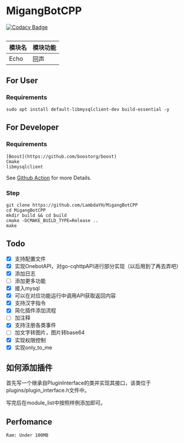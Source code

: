 # MigangBotCPP

[![Codacy Badge](https://app.codacy.com/project/badge/Grade/2f2ff355bd7f482badfb151c8ad76744)](https://www.codacy.com/gh/LambdaYH/MigangBotCPP/dashboard?utm_source=github.com&utm_medium=referral&utm_content=LambdaYH/MigangBotCPP&utm_campaign=Badge_Grade)

## 

| 模块名 | 模块功能 |
| ----- | ------- |
|Echo| 回声|

## For User

### Requirements

    sudo apt install default-libmysqlclient-dev build-essential -y

## For Developer

### Requirements

    [Boost](https://github.com/boostorg/boost)
    Cmake
    libmysqlclient

See [Github Action](https://github.com/LambdaYH/MigangBotCPP/blob/main/.github/workflows/cmake.yml) for more Details.

### Step

    git clone https://github.com/LambdaYH/MigangBotCPP
    cd MigangBotCPP
    mkdir build && cd build
    cmake -DCMAKE_BUILD_TYPE=Release ..
    make

## Todo

-   [x] 支持配置文件
-   [x] 实现OnebotAPI，对go-cqhttpAPI进行部分实现（以后用到了再去弄吧）
-   [x] 添加日志
-   [ ] 添加更多功能
-   [x] 接入mysql
-   [x] 可以在对应功能运行中调用API获取返回内容
-   [x] 支持汉字指令
-   [x] 简化插件添加流程
-   [ ] 加注释
-   [x] 支持注册各类事件
-   [ ] 加文字转图片，图片转base64
-   [x] 实现权限控制
-   [x] 实现only_to_me

## 如何添加插件

首先写一个继承自PluginInterface的类并实现其接口，该类位于plugins/plugin_interface.h文件中。

写完后在module_list中按照样例添加即可。


## Perfomance

    Ram: Under 100MB
